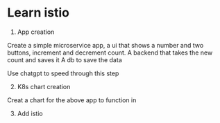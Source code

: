 # Learn istio

1. App creation

Create a simple microservice app, a ui that shows a number and two buttons, increment and decrement count.
A backend that takes the new count and saves it
A db to save the data

Use chatgpt to speed through this step

2. K8s chart creation

Creat a chart for the above app to function in

3. Add istio


